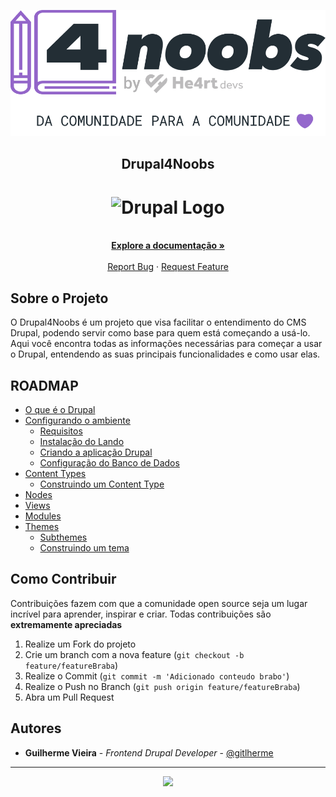 <!-- Logo 4noobs -->

<p align="center">
  <a href="https://github.com/he4rt/4noobs" target="_blank">
    <img src="https://raw.githubusercontent.com/he4rt/4noobs/master/.github/footer_4noobs.svg">
  </a>
</p>

<!-- Title -->

<p align="center">
  <h2 align="center">Drupal4Noobs</h2>

  <h1 align="center"><img src="https://www.drupal.org/files/cta/graphic/Wordmark2_white_RGB.svg" alt="Drupal Logo" width="220"></h1>
  
  <p align="center">
    <br />
    <a href="#ROADMAP"><strong>Explore a documentação »</strong></a>
    <br />
    <br />
    <a href="link-para-abrir-issue">Report Bug</a>
    ·
    <a href="link-para-abrir-issue">Request Feature</a>
  </p>
</p>
    
 <!-- ABOUT THE PROJECT -->

## Sobre o Projeto
O Drupal4Noobs é um projeto que visa facilitar o entendimento do CMS Drupal, podendo servir como base para quem está começando a usá-lo. Aqui você encontra todas as informações necessárias para começar a usar o Drupal, entendendo as suas principais funcionalidades e como usar elas.

<!-- ROADMAP OF PROJECT -->

## ROADMAP

- [O que é o Drupal](/content/o-que-e-drupal.md)
- [Configurando o ambiente](/content/ambiente.md)
  - [Requisitos](/content/instalacao-do-drupal.md#requisitos)
  - [Instalação do Lando](/content/instalacao-do-drupal.md#instalacao-do-lando)
  - [Criando a aplicação Drupal](/content/instalacao-do-drupal.md#criando-a-aplicacao-drupal)
  - [Configuração do Banco de Dados](/content/instalacao-do-drupal.md#configuracao-do-banco-de-dados)
- [Content Types](/content/content-types.md)
  - [Construindo um Content Type](/content/content-types.md#construindo-um-content-type)
- [Nodes](/content/nodes.md)
- [Views](/content/views.md)
- [Modules](/content/modules.md)
- [Themes](/content/themes.md)
  - [Subthemes](/content/themes.md#subthemes)
  - [Construindo um tema](/content/themes.md#construindo-um-tema)

<!-- CONTRIBUTING -->
## Como Contribuir

Contribuições fazem com que a comunidade open source seja um lugar incrível para aprender, inspirar e criar. Todas contribuições
são **extremamente apreciadas**

1. Realize um Fork do projeto
2. Crie um branch com a nova feature (`git checkout -b feature/featureBraba`)
3. Realize o Commit (`git commit -m 'Adicionado conteudo brabo'`)
4. Realize o Push no Branch (`git push origin feature/featureBraba`)
5. Abra um Pull Request

## Autores

- **Guilherme Vieira** - _Frontend Drupal Developer_ - [@gitlherme](https://github.com/gitlherme)

---

<p align="center">
  <a href="https://github.com/he4rt/4noobs" target="_blank">
    <img src="https://raw.githubusercontent.com/gitlherme/4noobs/master/.github/footer_4noobs.svg" width="380">
  </a>
</p>
